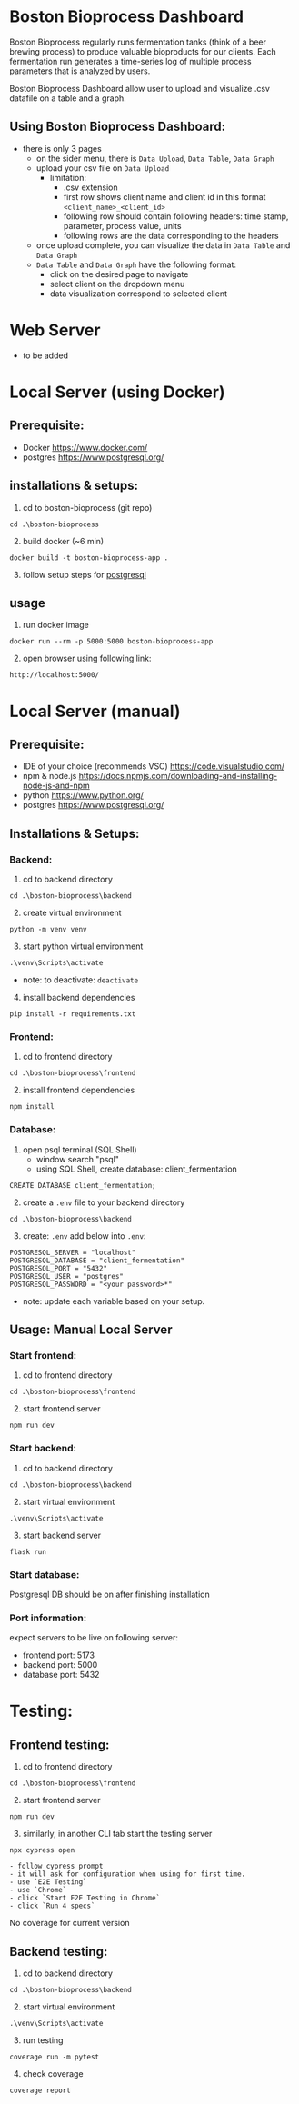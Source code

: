 # Boston Bioprocess Dashboard

Boston Bioprocess regularly runs fermentation tanks (think of a beer brewing process) to 
produce valuable bioproducts for our clients. Each fermentation run generates a time-series 
log of multiple process parameters that is analyzed by users. 

Boston Bioprocess Dashboard allow user to upload and visualize .csv datafile on a table and a graph.

## Using Boston Bioprocess Dashboard:
- there is only 3 pages
    - on the sider menu, there is `Data Upload`, `Data Table`, `Data Graph`
    - upload your csv file on `Data Upload`
        - limitation:
            - .csv extension
            - first row shows client name and client id in this format `<client_name>_<client_id>`
            - following row should contain following headers: time stamp, parameter, process value, units
            - following rows are the data corresponding to the headers
    - once upload complete, you can visualize the data in `Data Table` and `Data Graph`
    - `Data Table` and `Data Graph` have the following format:
        - click on the desired page to navigate
        - select client on the dropdown menu
        - data visualization correspond to selected client

# Web Server
- to be added

# Local Server (using Docker)
## Prerequisite:
- Docker https://www.docker.com/
- postgres https://www.postgresql.org/

## installations & setups: 
1. cd to boston-bioprocess (git repo)

`cd .\boston-bioprocess`

2. build docker (~6 min)

`docker build -t boston-bioprocess-app .`

3. follow setup steps for [postgresql](#Database)


## usage
1. run docker image

`docker run --rm -p 5000:5000 boston-bioprocess-app`

2. open browser using following link:

`http://localhost:5000/`

# Local Server (manual)
## Prerequisite:
- IDE of your choice (recommends VSC) https://code.visualstudio.com/
- npm & node.js https://docs.npmjs.com/downloading-and-installing-node-js-and-npm
- python https://www.python.org/
- postgres https://www.postgresql.org/

## Installations & Setups:   
### Backend:
1. cd to backend directory

`cd .\boston-bioprocess\backend`

2. create virtual environment

`python -m venv venv`

3. start python virtual environment

`.\venv\Scripts\activate`

- note: to deactivate: `deactivate`

4. install backend dependencies

`pip install -r requirements.txt`

### Frontend:

1. cd to frontend directory

`cd .\boston-bioprocess\frontend`

2. install frontend dependencies

`npm install`

### Database:

1. open psql terminal (SQL Shell)
    - window search "psql"
    - using SQL Shell, create database: client_fermentation

`CREATE DATABASE client_fermentation;`

2. create a `.env` file to your backend directory

`cd .\boston-bioprocess\backend`

3. create: `.env` add below into `.env`:
```
POSTGRESQL_SERVER = "localhost"
POSTGRESQL_DATABASE = "client_fermentation"
POSTGRESQL_PORT = "5432"
POSTGRESQL_USER = "postgres"
POSTGRESQL_PASSWORD = "<your password>*" 
```

- note: update each variable based on your setup.


## Usage: Manual Local Server
### Start frontend: 
1. cd to frontend directory

`cd .\boston-bioprocess\frontend`

2. start frontend server

`npm run dev`

### Start backend: 
1. cd to backend directory

`cd .\boston-bioprocess\backend`

2. start virtual environment

`.\venv\Scripts\activate`

3. start backend server

`flask run`

### Start database:
Postgresql DB should be on after finishing installation

### Port information:
expect servers to be live on following server:
- frontend port: 5173
- backend port: 5000
- database port: 5432

# Testing:
## Frontend testing:
1. cd to frontend directory

`cd .\boston-bioprocess\frontend`

2. start frontend server

`npm run dev`

3. similarly, in another CLI tab start the testing server

`npx cypress open`

    - follow cypress prompt
    - it will ask for configuration when using for first time.
    - use `E2E Testing`
    - use `Chrome`
    - click `Start E2E Testing in Chrome`
    - click `Run 4 specs`

No coverage for current version

## Backend testing:
1. cd to backend directory

`cd .\boston-bioprocess\backend`

2. start virtual environment

`.\venv\Scripts\activate`

3. run testing

`coverage run -m pytest`

4. check coverage

`coverage report`
